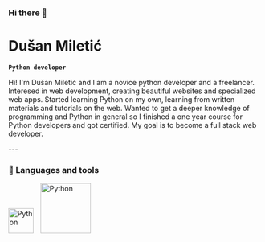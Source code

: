 ### Hi there 👋

<h1>Dušan Miletić</h1>

**`Python developer`**

Hi! I'm Dušаn Miletić and I am a novice python developer and a freelancer. Interesed in web development, creating beautiful websites and specialized web apps. Started learning Python on my own, learning from written materials and tutorials on the web. Wanted to get a deeper knowledge of programming and Python in general so I finished a one year course for Python developers and got certified. My goal is to become a full stack web developer.

--- <!-- insert social media and contact info (a href with imgs) above line break -->

### 🧰 Languages and tools

<img alt="Python" width="50px" style="padding-right:10px;" src="https://github.com/MDule/mdule/icons/blob/main/python-original.svg"/>
<img alt="Python" width="100px" style="padding-right:10px;" src="https://github.com/MDule/mdule/icons/blob/main/django-plain-wordmark.svg"/>
<!--
**MDule/mdule** is a ✨ _special_ ✨ repository because its `README.md` (this file) appears on your GitHub profile.

Here are some ideas to get you started:

- 🔭 I’m currently working on ...
- 🌱 I’m currently learning ...
- 👯 I’m looking to collaborate on ...
- 🤔 I’m looking for help with ...
- 💬 Ask me about ...
- 📫 How to reach me: ...
- 😄 Pronouns: ...
- ⚡ Fun fact: ...
  -->
